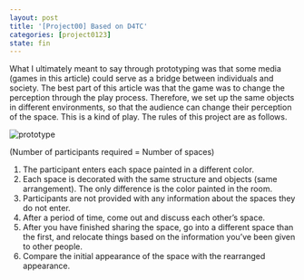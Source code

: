 ```yaml
---
layout: post
title: '[Project00] Based on D4TC'
categories: [project0123]
state: fin
---
```

What I ultimately meant to say through prototyping was that some media (games in this article) could serve as a bridge between individuals and society. The best part of this article was that the game was to change the perception through the play process. Therefore, we set up the same objects in different environments, so that the audience can change their perception of the space. This is a kind of play. The rules of this project are as follows.

![prototype](/sp17-ms2/assets/img/project_d4tc/prototype.jpg)

(Number of participants required = Number of spaces)

1. The participant enters each space painted in a different color.
2. Each space is decorated with the same structure and objects (same arrangement). The only difference is the color painted in the room.
3. Participants are not provided with any information about the spaces they do not enter.
4. After a period of time, come out and discuss each other’s space.
5. After you have finished sharing the space, go into a different space than the first, and relocate things based on the information you’ve been given to other people.
6. Compare the initial appearance of the space with the rearranged appearance.
